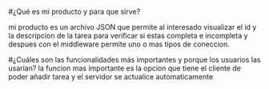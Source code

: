 #¿Qué es mi producto y para que sirve?

 mi producto es un archivo JSON que permite al interesado visualizar el id y la descripcion de la tarea para verificar si estas completa e incompleta y  despues con el middleware permite uno o mas tipos de coneccion.

#¿Cuáles son las funcionalidades más importantes y porque los usuarios las usarían?
la funcion mas importante es la opcion que tiene el cliente de poder añadir tarea y el servidor se actualice automaticamente